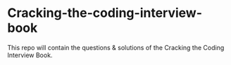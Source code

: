 # Cracking-the-coding-interview-book
This repo will contain the questions &amp; solutions of the Cracking the Coding Interview Book.
